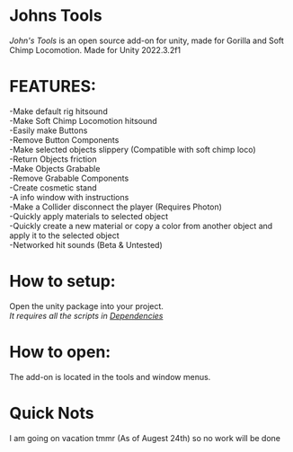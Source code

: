 # Johns Tools
*John's Tools* is an open source add-on for unity, made for Gorilla and Soft Chimp Locomotion. Made for Unity 2022.3.2f1

# FEATURES:
-Make default rig hitsound <br/>
-Make Soft Chimp Locomotion hitsound <br/>
-Easily make Buttons <br/>
-Remove Button Components <br/>
-Make selected objects slippery (Compatible with soft chimp loco) <br/>
-Return Objects friction <br/>
-Make Objects Grabable <br/>
-Remove Grabable Components <br/>
-Create cosmetic stand <br/>
-A info window with instructions <br/>
-Make a Collider disconnect the player (Requires Photon) <br/>
-Quickly apply materials to selected object <br/>
-Quickly create a new material or copy a color from another object and apply it to the selected object <br/>
-Networked hit sounds (Beta & Untested) <br/>

# How to setup:
Open the unity package into your project. <br/>
*It requires all the scripts in [Dependencies](https://github.com/PineappleJohn/JohnsToolsDependencies)*
# How to open:
The add-on is located in the tools and window menus.

# Quick Nots
I am going on vacation tmmr (As of Augest 24th) so no work will be done
